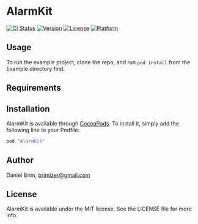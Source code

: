 # AlarmKit

[![CI Status](http://img.shields.io/travis/Brimizer/AlarmKit.svg?style=flat)](https://travis-ci.org/Brimizer/AlarmKit)
[![Version](https://img.shields.io/cocoapods/v/AlarmKit.svg?style=flat)](http://cocoapods.org/pods/AlarmKit)
[![License](https://img.shields.io/cocoapods/l/AlarmKit.svg?style=flat)](http://cocoapods.org/pods/AlarmKit)
[![Platform](https://img.shields.io/cocoapods/p/AlarmKit.svg?style=flat)](http://cocoapods.org/pods/AlarmKit)

## Usage

To run the example project, clone the repo, and run `pod install` from the Example directory first.

## Requirements

## Installation

AlarmKit is available through [CocoaPods](http://cocoapods.org). To install
it, simply add the following line to your Podfile:

```ruby
pod "AlarmKit"
```

## Author

Daniel Brim, brimizer@gmail.com

## License

AlarmKit is available under the MIT license. See the LICENSE file for more info.
